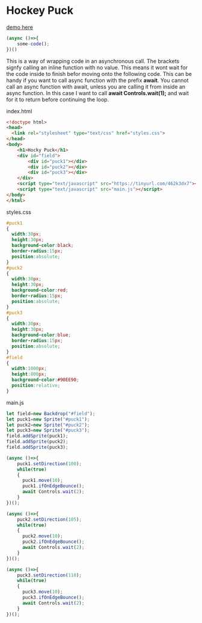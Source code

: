 # Hockey Puck

[demo here](https://gormanlearncode.github.io/learncode/tutorial5/)
  
```javascript
(async ()=>{
    some-code();
})()
```
This is a way of wrapping code in an asynchronous call. The brackets signfy calling an inline function with no value. This means it wont wait for the code inside to finish befor moving onto the following code. This can be handy if you want to call async function with the prefix **await**. You cannot call an async function with await, unless you are calling it from inside an async function. In this case I want to call **await Controls.wait(1);** and wait for it to return before continuing the loop.
  
index.html
```html
<!doctype html>
<head>
  <link rel="stylesheet" type="text/css" href="styles.css">
</head>
<body>
    <h1>Hocky Puck</h1>
    <div id="field">
        <div id="puck1"></div>
        <div id="puck2"></div>
        <div id="puck3"></div>
    </div>
    <script type="text/javascript" src="https://tinyurl.com/462k3dx7"></script>
    <script type="text/javascript" src="main.js"></script>
</body>
</html>
```
styles.css
```css
#puck1
{
  width:30px;
  height:30px;
  background-color:black;
  border-radius:15px;
  position:absolute;
}
#puck2
{
  width:30px;
  height:30px;
  background-color:red;
  border-radius:15px;
  position:absolute;
}
#puck3
{
  width:30px;
  height:30px;
  background-color:blue;
  border-radius:15px;
  position:absolute;
}
#field
{
  width:1000px;
  height:800px;
  background-color:#90EE90;
  position:relative;
}
```
  
main.js
```javascript
let field=new Backdrop("#field");
let puck1=new Sprite("#puck1");
let puck2=new Sprite("#puck2");
let puck3=new Sprite("#puck3");
field.addSprite(puck1);
field.addSprite(puck2);
field.addSprite(puck3);

(async ()=>{
    puck1.setDirection(100);
    while(true)
    {
      puck1.move(10);
      puck1.ifOnEdgeBounce();
      await Controls.wait(2);
    }
})();

(async ()=>{
    puck2.setDirection(105);
    while(true)
    {
      puck2.move(10);
      puck2.ifOnEdgeBounce();
      await Controls.wait(2);
    }
})();

(async ()=>{
    puck3.setDirection(110);
    while(true)
    {
      puck3.move(10);
      puck3.ifOnEdgeBounce();
      await Controls.wait(2);
    }
})();

```
